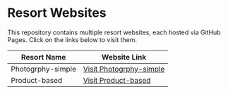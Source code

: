 # Resort Websites

This repository contains multiple resort websites, each hosted via GitHub Pages. Click on the links below to visit them.

| Resort Name             | Website Link      |
|-------------------------|-------------------|
| Photogrphy-simple | [Visit Photogrphy-simple](https://tech-auxxweb.github.io/demo-mulitpurpose/photogrphy-simple/) |
| Product-based | [Visit Product-based](https://tech-auxxweb.github.io/demo-mulitpurpose/product-based/) |